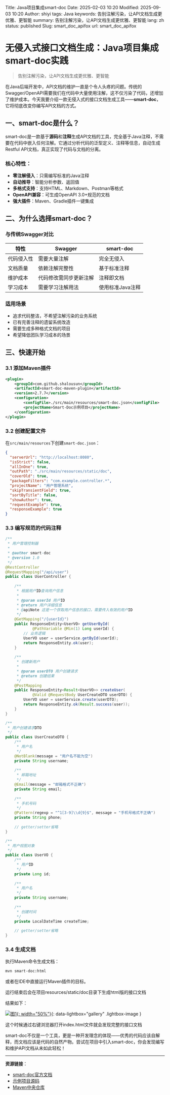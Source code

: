 Title: Java项目集成smart-doc
Date: 2025-02-03 10:20
Modified: 2025-09-03 10:20
Author: shiyi
tags: Java
keywords: 告别注解污染，让API文档生成更优雅、更智能
summary: 告别注解污染，让API文档生成更优雅、更智能
lang: zh
status: published
Slug: smart_doc_apifox
url: smart_doc_apifox


# 无侵入式接口文档生成：Java项目集成smart-doc实践

> 告别注解污染，让API文档生成更优雅、更智能

在Java后端开发中，API文档的维护一直是个令人头疼的问题。传统的Swagger/OpenAPI需要我们在代码中大量使用注解，这不仅污染了代码，还增加了维护成本。今天我要介绍一款无侵入式的接口文档生成工具——**smart-doc**，它将彻底改变你编写API文档的方式。

## 一、smart-doc是什么？

smart-doc是一款基于**源码**和**注释**生成API文档的工具，完全基于Java注释，不需要在代码中嵌入任何注解。它通过分析代码的泛型定义、注释等信息，自动生成Restful API文档，真正实现了代码与文档的分离。

### 核心特性：
- **零注解侵入**：只需编写标准的Java注释
- **自动推导**：智能分析参数、返回值
- **多格式支持**：支持HTML、Markdown、Postman等格式
- **OpenAPI兼容**：可生成OpenAPI 3.0+规范的文档
- **强大插件**：Maven、Gradle插件一键集成

## 二、为什么选择smart-doc？

### 与传统Swagger对比

| 特性 | Swagger | smart-doc |
|------|---------|-----------|
| 代码侵入性 | 需要大量注解 | 完全无侵入 |
| 文档质量 | 依赖注解完整性 | 基于标准注释 |
| 维护成本 | 代码修改需同步更新注解 | 注释即文档 |
| 学习成本 | 需要学习注解用法 | 使用标准Java注释 |

### 适用场景
- 追求代码整洁，不希望注解污染的业务系统
- 已有完善注释的遗留系统改造
- 需要生成多种格式文档的项目
- 希望降低团队学习成本的场景

## 三、快速开始

### 3.1 添加Maven插件

```xml
<plugin>
    <groupId>com.github.shalousun</groupId>
    <artifactId>smart-doc-maven-plugin</artifactId>
    <version>2.7.7</version>
    <configuration>
        <configFile>./src/main/resources/smart-doc.json</configFile>
        <projectName>Smart-Doc示例项目</projectName>
    </configuration>
</plugin>
```

### 3.2 创建配置文件

在`src/main/resources`下创建`smart-doc.json`：

```json
{
  "serverUrl": "http://localhost:8080",
  "isStrict": false,
  "allInOne": true,
  "outPath": "./src/main/resources/static/doc",
  "coverOld": true,
  "packageFilters": "com.example.controller.*",
  "projectName": "用户管理系统",
  "skipTransientField": true,
  "sortByTitle": false,
  "showAuthor": true,
  "requestExample": true,
  "responseExample": true
}
```

### 3.3 编写规范的代码注释

```java
/**
 * 用户管理控制器
 *
 * @author smart-doc
 * @version 1.0
 */
@RestController
@RequestMapping("/api/user")
public class UserController {
    
    /**
     * 根据用户ID查询用户信息
     *
     * @param userId 用户ID
     * @return 用户详细信息
     * @apiNote 这是一个获取用户信息的接口，需要传入有效的用户ID
     */
    @GetMapping("/{userId}")
    public ResponseEntity<UserVO> getUserById(
            @PathVariable @Min(1) Long userId) {
        // 业务逻辑
        UserVO user = userService.getById(userId);
        return ResponseEntity.ok(user);
    }
    
    /**
     * 创建新用户
     *
     * @param userDTO 用户创建请求
     * @return 创建结果
     */
    @PostMapping
    public ResponseEntity<Result<UserVO>> createUser(
            @Valid @RequestBody UserCreateDTO userDTO) {
        UserVO user = userService.create(userDTO);
        return ResponseEntity.ok(Result.success(user));
    }
}

/**
 * 用户创建请求DTO
 */
public class UserCreateDTO {
    /**
     * 用户名
     */
    @NotBlank(message = "用户名不能为空")
    private String username;
    
    /**
     * 邮箱地址
     */
    @Email(message = "邮箱格式不正确")
    private String email;
    
    /**
     * 手机号码
     */
    @Pattern(regexp = "^1[3-9]\\d{9}$", message = "手机号格式不正确")
    private String phone;
    
    // getter/setter省略
}

/**
 * 用户视图对象
 */
public class UserVO {
    /**
     * 用户ID
     */
    private Long id;
    
    /**
     * 用户名
     */
    private String username;
    
    /**
     * 创建时间
     */
    private LocalDateTime createTime;
    
    // getter/setter省略
}
```

### 3.4 生成文档

执行Maven命令生成文档：

```bash
mvn smart-doc:html
```

或者在IDE中直接运行Maven插件的目标。

运行结束后会在项目resources/static/doc目录下生成html版的接口文档

结果如下：

[![图1]({static}/images/smart_doc_apifox/1.png){: width="50%"}]({static}/images/smart_doc_apifox/1.png){: data-lightbox="gallery" .lightbox-image }

这个时候通过右键浏览器打开index.html文件就会发现完整的接口文档

smart-doc不仅是一个工具，更是一种开发理念的体现——优秀的代码应该自解释，而文档应该是代码的自然产物。尝试在项目中引入smart-doc，你会发现编写和维护API文档从未如此轻松！

---

**资源链接**：
- [smart-doc官方文档](https://smart-doc-group.github.io/)
- [示例项目源码](https://github.com/smart-doc-group/smart-doc-example)
- [Maven中央仓库](https://mvnrepository.com/artifact/com.github.shalousun/smart-doc)